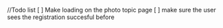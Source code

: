 //Todo list
[ ] Make loading on the photo topic page
[ ] make sure the user sees the registration succesful before  